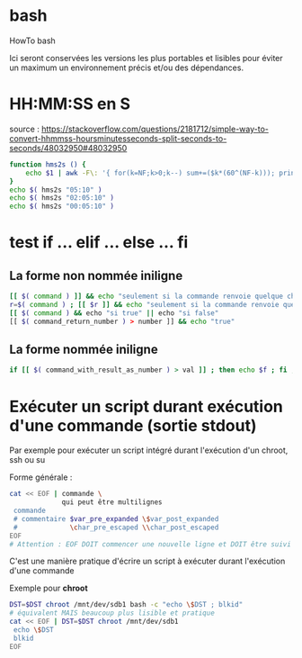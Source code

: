# bash
HowTo bash

Ici seront conservées les versions les plus portables et lisibles pour éviter un maximum un environnement précis et/ou des dépendances.

# HH:MM:SS en S
source : https://stackoverflow.com/questions/2181712/simple-way-to-convert-hhmmss-hoursminutesseconds-split-seconds-to-seconds/48032950#48032950
```sh
function hms2s () {
	echo $1 | awk -F\: '{ for(k=NF;k>0;k--) sum+=($k*(60^(NF-k))); print sum }'
}
echo $( hms2s "05:10" )
echo $( hms2s "02:05:10" )
echo $( hms2s "00:05:10" )
```
# test if ... elif ... else ... fi
## La forme non nommée iniligne
```sh
[[ $( command ) ]] && echo "seulement si la commande renvoie quelque chose"
r=$( command ) ; [[ $r ]] && echo "seulement si la commande renvoie quelque chose"
[[ $( command ) && echo "si true" || echo "si false"
[[ $( command_return_number ) > number ]] && echo "true"
```
## La forme nommée iniligne
```sh
if [[ $( command_with_result_as_number ) > val ]] ; then echo $f ; fi ; 
```
# Exécuter un script durant exécution d'une commande (sortie stdout)
Par exemple pour exécuter un script intégré durant l'exécution d'un chroot, ssh ou su

Forme générale :
```sh
cat << EOF | commande \
             qui peut être multilignes
 commande
 # commentaire $var_pre_expanded \$var_post_expanded
 #             \char_pre_escaped \\char_post_escaped
EOF
# Attention : EOF DOIT commencer une nouvelle ligne et DOIT être suivi par un saut de ligne
```
C'est une manière pratique d'écrire un script à exécuter durant l'exécution d'une commande

Exemple pour **chroot**
```sh
DST=$DST chroot /mnt/dev/sdb1 bash -c "echo \$DST ; blkid"
# équivalent MAIS beaucoup plus lisible et pratique
cat << EOF | DST=$DST chroot /mnt/dev/sdb1
 echo \$DST
 blkid
EOF
```
